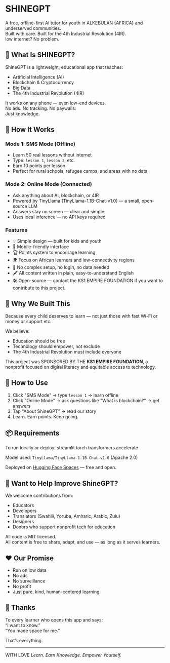 # SHINEGPT

A free, offline-first AI tutor for youth in ALKEBULAN {AFRICA} and underserved communities.  
Built with care. Built for the 4th Industrial Revolution (4IR).  
low internet? No problem.

## 🌟 What Is SHINEGPT?

ShineGPT is a lightweight, educational app that teaches:
- Artificial Intelligence (AI)
- Blockchain & Cryptocurrency
- Big Data
- The 4th Industrial Revolution (4IR)

It works on any phone — even low-end devices.  
No ads. No tracking. No paywalls.  
Just knowledge.

## 🔧 How It Works

### Mode 1: SMS Mode (Offline)
- Learn 50 real lessons without internet
- Type: `lesson 1`, `lesson 2`, etc.
- Earn 10 points per lesson
- Perfect for rural schools, refugee camps, and areas with no data

### Mode 2: Online Mode (Connected)
- Ask anything about AI, blockchain, or 4IR
- Powered by TinyLlama (TinyLlama-1.1B-Chat-v1.0) — a small, open-source LLM
- Answers stay on screen — clear and simple
- Uses local inference — no API keys required

### Features
- 💡 Simple design — built for kids and youth
- 📱 Mobile-friendly interface
- 🏆 Points system to encourage learning
- 🌍 Focus on African learners and low-connectivity regions
- 🚫 No complex setup, no login, no data needed
- 🖋️ All content written in plain, easy-to-understand English
- 🛠️ Open-source — contact the KS1 EMPIRE FOUNDATION if you want to contribute to this project.

## 🎯 Why We Built This

Because every child deserves to learn — not just those with fast Wi-Fi or money or support etc.

We believe:
- Education should be free
- Technology should empower, not exclude
- The 4th Industrial Revolution must include everyone

This project was SPONSORED BY THE **KS1 EMPIRE FOUNDATION**, a nonprofit focused on digital literacy and equitable access to technology.

## 🚀 How to Use

1. Click "SMS Mode" → type `lesson 1` → learn offline
2. Click "Online Mode" → ask questions like "What is blockchain?" → get answers
3. Tap "About ShineGPT" → read our story
4. Learn. Earn points. Keep going.

## 📦 Requirements

To run locally or deploy:
streamlit
torch
transformers
accelerate

Model used: `TinyLlama/TinyLlama-1.1B-Chat-v1.0` (Apache 2.0)

Deployed on [Hugging Face Spaces](https://huggingface.co/spaces) — free and open.

## 🤝 Want to Help Improve ShineGPT?

We welcome contributions from:
- Educators
- Developers
- Translators (Swahili, Yoruba, Amharic, Arabic, Zulu)
- Designers
- Donors who support nonprofit tech for education

All code is MIT licensed.  
All content is free to share, adapt, and use — as long as it serves learners.

## ❤️ Our Promise

- Run on low data 
- No ads
- No surveillance
- No profit
- Just pure, kind, human-centered learning

## 🙌 Thanks

To every learner who opens this app and says:  
“I want to know.”  
“You made space for me.”

That’s everything.

---

WITH LOVE 
*Learn. Earn Knowledge. Empower Yourself.*
